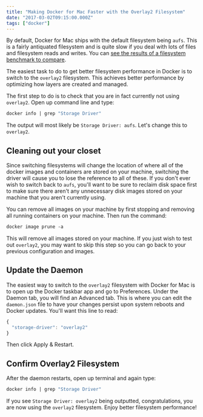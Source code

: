 ```yaml
---
title: "Making Docker for Mac Faster with the Overlay2 Filesystem"
date: "2017-03-02T09:15:00.000Z"
tags: ["docker"]
---
```


By default, Docker for Mac ships with the default filesystem being `aufs`. This is a fairly antiquated filesystem and is quite slow if you deal with lots of files and filesystem reads and writes. You can <a href="https://github.com/chriskuehl/docker-storage-benchmark" target="_blank">see the results of a filesystem benchmark to compare</a>.

The easiest task to do to get better filesystem performance in Docker is to switch to the `overlay2` filesystem. This achieves better performance by optimizing how layers are created and managed.

The first step to do is to check that you are in fact currently not using `overlay2`. Open up command line and type:

```meta
docker info | grep "Storage Driver"
```

The output will most likely be `Storage Driver: aufs`. Let's change this to `overlay2`.

## Cleaning out your closet

Since switching filesystems will change the location of where all of the docker images and containers are stored on your machine, switching the driver will cause you to lose the reference to all of these. If you don't ever wish to switch back to `aufs`, you'll want to be sure to reclaim disk space first to make sure there aren't any unnecessary disk images stored on your machine that you aren't currently using.

You can remove all images on your machine by first stopping and removing all running containers on your machine. Then run the command:

```meta
docker image prune -a
```

This will remove all images stored on your machine. If you just wish to test out `overlay2`, you may want to skip this step so you can go back to your previous configuration and images.

## Update the Daemon

The easiest way to switch to the `overlay2` filesystem with Docker for Mac is to open up the Docker taskbar app and go to Preferences. Under the Daemon tab, you will find an Advanced tab. This is where you can edit the `daemon.json` file to have your changes persist upon system reboots and Docker updates. You'll want this line to read:

```javascript
{
  "storage-driver": "overlay2"
}
```

Then click Apply & Restart.

## Confirm Overlay2 Filesystem

After the daemon restarts, open up terminal and again type:

```meta
docker info | grep "Storage Driver"
```

If you see `Storage Driver: overlay2` being outputted, congratulations, you are now using the `overlay2` filesystem. Enjoy better filesystem performance!
